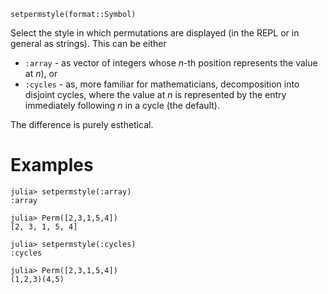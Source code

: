 ```
setpermstyle(format::Symbol)
```

Select the style in which permutations are displayed (in the REPL or in general as strings). This can be either

  * `:array` - as vector of integers whose $n$-th position represents the value at $n$), or
  * `:cycles` - as, more familiar for mathematicians, decomposition into disjoint cycles, where the value at $n$ is represented by the entry immediately following $n$ in a cycle (the default).

The difference is purely esthetical.

# Examples

```jldoctest
julia> setpermstyle(:array)
:array

julia> Perm([2,3,1,5,4])
[2, 3, 1, 5, 4]

julia> setpermstyle(:cycles)
:cycles

julia> Perm([2,3,1,5,4])
(1,2,3)(4,5)
```
